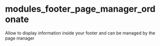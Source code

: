 # modules_footer_page_manager_ordonate
Allow to display information inside your footer and can be managed by the page manager
